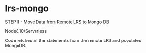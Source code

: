 # lrs-mongo
STEP II - Move Data from Remote LRS to Mongo DB

Node8.10/Serverless

Code fetches all the statements from the remote LRS and populates MongoDB.
